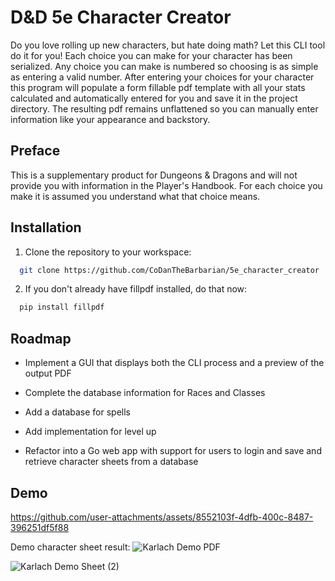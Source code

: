 
# D&D 5e Character Creator

Do you love rolling up new characters, but hate doing math? Let this CLI tool do it for you! Each choice you can make for your character has been serialized. Any choice you can make is numbered so choosing is as simple as entering a valid number. After entering your choices for your character this program will populate a form fillable pdf template with all your stats calculated and automatically entered for you and save it in the project directory. The resulting pdf remains unflattened so you can manually enter information like your appearance and backstory.

## Preface

This is a supplementary product for Dungeons & Dragons and will not provide you with information in the Player's Handbook. For each choice you make it is assumed you understand what that choice means.

## Installation

1. Clone the repository to your workspace:

```bash
  git clone https://github.com/CoDanTheBarbarian/5e_character_creator
```

2. If you don't already have fillpdf installed, do that now:
```bash
  pip install fillpdf
```


## Roadmap

- Implement a GUI that displays both the CLI process and a preview of the output PDF

- Complete the database information for Races and Classes

- Add a database for spells

- Add implementation for level up

- Refactor into a Go web app with support for users to login and save and retrieve character sheets from a database

## Demo

https://github.com/user-attachments/assets/8552103f-4dfb-400c-8487-396251df5f88

Demo character sheet result:
![Karlach Demo PDF](https://github.com/user-attachments/assets/1ec3fe9d-6a51-43a4-8007-7ee24d51fbc9)

![Karlach Demo Sheet (2)](https://github.com/user-attachments/assets/7122dd30-a669-4c20-96e1-47f568e31e38)
